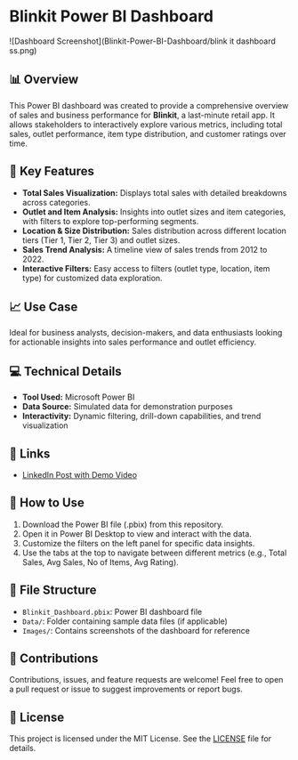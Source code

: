 # Blinkit Power BI Dashboard

![Dashboard Screenshot](Blinkit-Power-BI-Dashboard/blink it dashboard ss.png) <!-- Add a screenshot of the dashboard here -->

## 📊 Overview
This Power BI dashboard was created to provide a comprehensive overview of sales and business performance for **Blinkit**, a last-minute retail app. It allows stakeholders to interactively explore various metrics, including total sales, outlet performance, item type distribution, and customer ratings over time. 

## 🚀 Key Features
- **Total Sales Visualization:** Displays total sales with detailed breakdowns across categories.
- **Outlet and Item Analysis:** Insights into outlet sizes and item categories, with filters to explore top-performing segments.
- **Location & Size Distribution:** Sales distribution across different location tiers (Tier 1, Tier 2, Tier 3) and outlet sizes.
- **Sales Trend Analysis:** A timeline view of sales trends from 2012 to 2022.
- **Interactive Filters:** Easy access to filters (outlet type, location, item type) for customized data exploration.

## 📈 Use Case
Ideal for business analysts, decision-makers, and data enthusiasts looking for actionable insights into sales performance and outlet efficiency.

## 💻 Technical Details
- **Tool Used:** Microsoft Power BI
- **Data Source:** Simulated data for demonstration purposes
- **Interactivity:** Dynamic filtering, drill-down capabilities, and trend visualization

## 🔗 Links
- [LinkedIn Post with Demo Video](https://www.linkedin.com/posts/saurabh-jadhav-791626213_powerbi-datavisualization-businessintelligence-activity-7257134403846361089-19I1?utm_source=share&utm_medium=member_desktop) <!-- Link to your LinkedIn post if available -->

## 📝 How to Use
1. Download the Power BI file (.pbix) from this repository.
2. Open it in Power BI Desktop to view and interact with the data.
3. Customize the filters on the left panel for specific data insights.
4. Use the tabs at the top to navigate between different metrics (e.g., Total Sales, Avg Sales, No of Items, Avg Rating).

## 📂 File Structure
- `Blinkit_Dashboard.pbix`: Power BI dashboard file
- `Data/`: Folder containing sample data files (if applicable)
- `Images/`: Contains screenshots of the dashboard for reference

## 🤝 Contributions
Contributions, issues, and feature requests are welcome! Feel free to open a pull request or issue to suggest improvements or report bugs.

## 📄 License
This project is licensed under the MIT License. See the [LICENSE](LICENSE) file for details.
